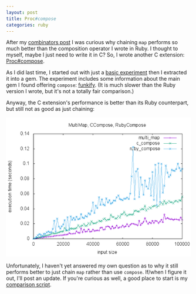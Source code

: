 ```yaml
---
layout: post
title: Proc#compose
categories: ruby
---
```


After my [combinators
post](http://mooreniemi.github.io/2016/09/18/combinators.html) I was
curious why chaining `map` performs so much better than the composition
operator I wrote in Ruby. I thought to myself, maybe I just need to write
it in C? So, I wrote another C extension:
[Proc#compose](https://github.com/mooreniemi/proc_compose).

As I did last time, I started out with just a [basic
experiment](https://github.com/mooreniemi/compose) then I extracted it
into a gem. The experiment includes some information about the main gem
I found offering `compose`:
[funkify](https://github.com/banister/funkify). (It is much slower than
the Ruby version I wrote, but it's not a totally fair comparison.)

Anyway, the C extension's performance is better than its Ruby
counterpart, but still not as good as just chaining:

![proc#compose](/images/proc_compose_performance.gif)

Unfortunately, I haven't yet answered my own question as to why it still
performs better to just chain `map` rather than use `compose`. If/when
I figure it out, I'll post an update. If you're curious as well, a good
place to start is my [comparison
script](https://github.com/mooreniemi/compose/blob/master/compose_performance.rb).
